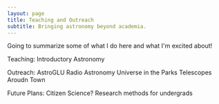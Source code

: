 ```yaml
---
layout: page
title: Teaching and Outreach
subtitle: Bringing astronomy beyond academia.
---
```


Going to summarize some of what I do here and what I'm excited about!

Teaching:
Introductory Astronomy

Outreach:
AstroGLU
Radio Astronomy
Universe in the Parks
Telescopes Aroudn Town

Future Plans:
Citizen Science?
Research methods for undergrads
